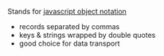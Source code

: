 Stands for [javascript object notation](https://www.json.org/json-en.html)

- records separated by commas
- keys & strings wrapped by double quotes
- good choice for data transport
